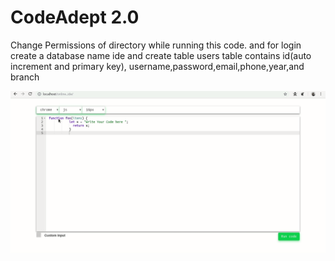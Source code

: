 # CodeAdept 2.0

  Change Permissions of directory while running this code.
  and for login create a database name ide  and create table users
  table contains id(auto increment and primary key), username,password,email,phone,year,and branch    

  ![gif](compiler.gif)
